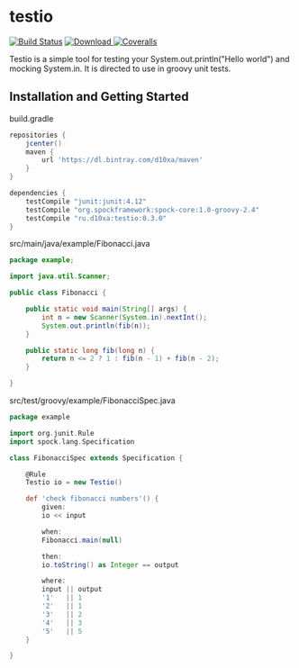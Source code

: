 # testio

[![Build Status](https://travis-ci.org/d10xa/testio.svg?branch=master)](https://travis-ci.org/d10xa/testio)
[ ![Download](https://api.bintray.com/packages/d10xa/maven/ru.d10xa%3Atestio/images/download.svg) ](https://bintray.com/d10xa/maven/ru.d10xa%3Atestio/_latestVersion)
[![Coveralls](https://img.shields.io/coveralls/d10xa/testio.svg)](https://coveralls.io/github/d10xa/testio?branch=master)

Testio is a simple tool for testing your System.out.println("Hello world") and mocking System.in.
It is directed to use in groovy unit tests.

## Installation and Getting Started

build.gradle

```gradle
repositories {
    jcenter()
    maven {
        url 'https://dl.bintray.com/d10xa/maven'
    }
}

dependencies {
    testCompile "junit:junit:4.12"
    testCompile "org.spockframework:spock-core:1.0-groovy-2.4"
    testCompile "ru.d10xa:testio:0.3.0"
}
```

src/main/java/example/Fibonacci.java

```java
package example;

import java.util.Scanner;

public class Fibonacci {

    public static void main(String[] args) {
        int n = new Scanner(System.in).nextInt();
        System.out.println(fib(n));
    }

    public static long fib(long n) {
        return n <= 2 ? 1 : fib(n - 1) + fib(n - 2);
    }

}
```

src/test/groovy/example/FibonacciSpec.java

```groovy
package example

import org.junit.Rule
import spock.lang.Specification

class FibonacciSpec extends Specification {

    @Rule
    Testio io = new Testio()

    def 'check fibonacci numbers'() {
        given:
        io << input

        when:
        Fibonacci.main(null)

        then:
        io.toString() as Integer == output

        where:
        input || output
        '1'   || 1
        '2'   || 1
        '3'   || 2
        '4'   || 3
        '5'   || 5
    }

}

```
